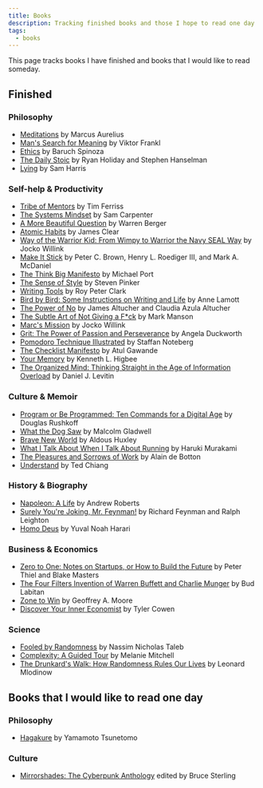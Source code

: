 ```yaml
---
title: Books
description: Tracking finished books and those I hope to read one day
tags:
  - books
---
```


This page tracks books I have finished and books that I would like to read someday.

## Finished

### Philosophy
- [Meditations](https://en.wikipedia.org/wiki/Meditations) by Marcus Aurelius
- [Man's Search for Meaning](https://en.wikipedia.org/wiki/Man%27s_Search_for_Meaning) by Viktor Frankl
- [Ethics](https://en.wikipedia.org/wiki/Ethics_(Spinoza)) by Baruch Spinoza
- [The Daily Stoic](https://en.wikipedia.org/wiki/Ryan_Holiday#Books) by Ryan Holiday and Stephen Hanselman
- [Lying](https://en.wikipedia.org/wiki/Sam_Harris#Writings) by Sam Harris

### Self-help & Productivity
- [Tribe of Mentors](https://en.wikipedia.org/wiki/Tribe_of_Mentors) by Tim Ferriss
- [The Systems Mindset](https://en.wikipedia.org/wiki/Sam_Carpenter) by Sam Carpenter
- [A More Beautiful Question](https://en.wikipedia.org/wiki/Warren_Berger) by Warren Berger
- [Atomic Habits](https://en.wikipedia.org/wiki/James_Clear) by James Clear
- [Way of the Warrior Kid: From Wimpy to Warrior the Navy SEAL Way](https://en.wikipedia.org/wiki/Jocko_Willink) by Jocko Willink
- [Make It Stick](https://en.wikipedia.org/wiki/Make_It_Stick) by Peter C. Brown, Henry L. Roediger III, and Mark A. McDaniel
- [The Think Big Manifesto](https://en.wikipedia.org/wiki/Michael_Port) by Michael Port
- [The Sense of Style](https://en.wikipedia.org/wiki/The_Sense_of_Style) by Steven Pinker
- [Writing Tools](https://en.wikipedia.org/wiki/Roy_Peter_Clark) by Roy Peter Clark
- [Bird by Bird: Some Instructions on Writing and Life](https://en.wikipedia.org/wiki/Bird_by_Bird) by Anne Lamott
- [The Power of No](https://en.wikipedia.org/wiki/James_Altucher#Books) by James Altucher and Claudia Azula Altucher
- [The Subtle Art of Not Giving a F*ck](https://en.wikipedia.org/wiki/The_Subtle_Art_of_Not_Giving_a_F*ck) by Mark Manson
- [Marc's Mission](https://en.wikipedia.org/wiki/Jocko_Willink#Books) by Jocko Willink
- [Grit: The Power of Passion and Perseverance](https://en.wikipedia.org/wiki/Grit_(book)) by Angela Duckworth
- [Pomodoro Technique Illustrated](https://en.wikipedia.org/wiki/Pomodoro_Technique) by Staffan Noteberg
- [The Checklist Manifesto](https://en.wikipedia.org/wiki/The_Checklist_Manifesto) by Atul Gawande
- [Your Memory](https://en.wikipedia.org/wiki/Kenneth_L._Higbee) by Kenneth L. Higbee
- [The Organized Mind: Thinking Straight in the Age of Information Overload](https://en.wikipedia.org/wiki/Daniel_J._Levitin#Books) by Daniel J. Levitin

### Culture & Memoir
- [Program or Be Programmed: Ten Commands for a Digital Age](https://en.wikipedia.org/wiki/Douglas_Rushkoff#Books) by Douglas Rushkoff
- [What the Dog Saw](https://en.wikipedia.org/wiki/Malcolm_Gladwell) by Malcolm Gladwell
- [Brave New World](https://en.wikipedia.org/wiki/Brave_New_World) by Aldous Huxley
- [What I Talk About When I Talk About Running](https://en.wikipedia.org/wiki/What_I_Talk_About_When_I_Talk_About_Running) by Haruki Murakami
- [The Pleasures and Sorrows of Work](https://en.wikipedia.org/wiki/Alain_de_Botton#Works) by Alain de Botton
- [Understand](https://en.wikipedia.org/wiki/Ted_Chiang_bibliography#Short_fiction) by Ted Chiang

### History & Biography
- [Napoleon: A Life](https://en.wikipedia.org/wiki/Andrew_Roberts_(historian)) by Andrew Roberts
- [Surely You're Joking, Mr. Feynman!](https://en.wikipedia.org/wiki/Surely_You're_Joking,_Mr._Feynman!) by Richard Feynman and Ralph Leighton
- [Homo Deus](https://en.wikipedia.org/wiki/Homo_Deus:_A_Brief_History_of_Tomorrow) by Yuval Noah Harari

### Business & Economics
- [Zero to One: Notes on Startups, or How to Build the Future](https://en.wikipedia.org/wiki/Zero_to_One) by Peter Thiel and Blake Masters
- [The Four Filters Invention of Warren Buffett and Charlie Munger](https://en.wikipedia.org/wiki/Warren_Buffett) by Bud Labitan
- [Zone to Win](https://en.wikipedia.org/wiki/Geoffrey_Moore) by Geoffrey A. Moore
- [Discover Your Inner Economist](https://en.wikipedia.org/wiki/Tyler_Cowen#Bibliography) by Tyler Cowen

### Science
- [Fooled by Randomness](https://en.wikipedia.org/wiki/Nassim_Nicholas_Taleb#Bibliography) by Nassim Nicholas Taleb
- [Complexity: A Guided Tour](https://en.wikipedia.org/wiki/Complexity:_A_Guided_Tour) by Melanie Mitchell
- [The Drunkard's Walk: How Randomness Rules Our Lives](https://en.wikipedia.org/wiki/The_Drunkard%27s_Walk) by Leonard Mlodinow

## Books that I would like to read one day

### Philosophy
- [Hagakure](https://en.wikipedia.org/wiki/Hagakure) by Yamamoto Tsunetomo

### Culture
- [Mirrorshades: The Cyberpunk Anthology](https://en.wikipedia.org/wiki/Mirrorshades) edited by Bruce Sterling
